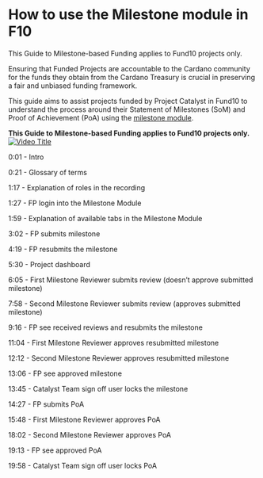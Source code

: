 # **How to use the Milestone module in F10**
This Guide to Milestone-based Funding applies to Fund10 projects only.

Ensuring that Funded Projects are accountable to the Cardano community for the funds they obtain from the Cardano Treasury is crucial in preserving a fair and unbiased funding framework.

This guide aims to assist projects funded by Project Catalyst in Fund10 to understand the process around their Statement of Milestones (SoM) and Proof of Achievement (PoA) using the [milestone module](https://milestones.projectcatalyst.io/projects).

**This Guide to Milestone-based Funding applies to Fund10 projects only.**
[![Video Title](https://img.youtube.com/vi/OqvSpT-Pjb4/0.jpg)](https://www.youtube.com/watch?v=OqvSpT-Pjb4)

0:01 - Intro

0:21 - Glossary of terms

1:17 - Explanation of roles in the recording

1:27 - FP login into the Milestone Module

1:59 - Explanation of available tabs in the Milestone Module

3:02 - FP submits milestone

4:19 - FP resubmits the milestone

5:30 - Project dashboard

6:05 - First Milestone Reviewer submits review (doesn’t approve submitted milestone)

7:58 - Second Milestone Reviewer submits review (approves submitted milestone)

9:16 - FP see received reviews and resubmits the milestone

11:04 - First Milestone Reviewer approves resubmitted milestone

12:12 - Second Milestone Reviewer approves resubmitted milestone

13:06 - FP see approved milestone

13:45 - Catalyst Team sign off user locks the milestone

14:27 - FP submits PoA

15:48 - First Milestone Reviewer approves PoA

18:02 - Second Milestone Reviewer approves PoA

19:13 - FP see approved PoA

19:58 - Catalyst Team sign off user locks PoA
